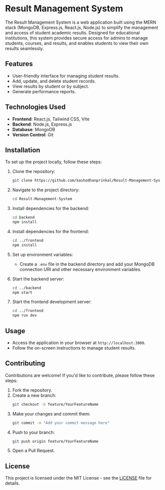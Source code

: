 # Result Management System
The Result Management System is a web application built using the MERN stack (MongoDB, Express.js, React.js, Node.js) to simplify the management and access of student academic results. Designed for educational institutions, this system provides secure access for admins to manage students, courses, and results, and enables students to view their own results seamlessly.

## Features
- User-friendly interface for managing student results.
- Add, update, and delete student records.
- View results by student or by subject.
- Generate performance reports.

## Technologies Used
- **Frontend**: React.js, Tailwind CSS, Vite
- **Backend**: Node.js, Express.js
- **Database**: MongoDB
- **Version Control**: Git

## Installation
To set up the project locally, follow these steps:

1. Clone the repository:
   ```bash
   git clone https://github.com/kashodhanprinkal/Result-Management-System.git
   ```

2. Navigate to the project directory:
   ```bash
   cd Result-Management-System
   ```

3. Install dependencies for the backend:
   ```bash
   cd backend
   npm install
   ```

4. Install dependencies for the frontend:
   ```bash
   cd ../frontend
   npm install
   ```

5. Set up environment variables:
   - Create a `.env` file in the backend directory and add your MongoDB connection URI and other necessary environment variables.

6. Start the backend server:
   ```bash
   cd ../backend
   npm start
   ```

7. Start the frontend development server:
   ```bash
   cd ../frontend
   npm run dev
   ```

## Usage
- Access the application in your browser at `http://localhost:3000`.
- Follow the on-screen instructions to manage student results.

## Contributing
Contributions are welcome! If you'd like to contribute, please follow these steps:
1. Fork the repository.
2. Create a new branch:
   ```bash
   git checkout -b feature/YourFeatureName
   ```
3. Make your changes and commit them:
   ```bash
   git commit -m "Add your commit message here"
   ```
4. Push to your branch:
   ```bash
   git push origin feature/YourFeatureName
   ```
5. Open a Pull Request.

## License
This project is licensed under the MIT License - see the [LICENSE](LICENSE) file for details.
```
